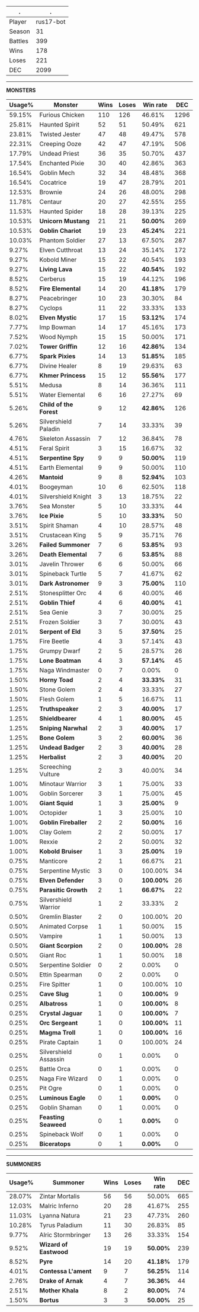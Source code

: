 .|.
|-|-
Player|rus17-bot
Season|31
Battles|399
Wins|178
Loses|221
DEC|2099

---
**MONSTERS**

Usage%|Monster|Wins|Loses|Win rate|DEC|
-|-|-|-|-|-|
59.15%|Furious Chicken|110|126|46.61%|1296|
25.81%|Haunted Spirit|52|51|50.49%|621|
23.81%|Twisted Jester|47|48|49.47%|578|
22.31%|Creeping Ooze|42|47|47.19%|506|
17.79%|Undead Priest|36|35|50.70%|437|
17.54%|Enchanted Pixie|30|40|42.86%|363|
16.54%|Goblin Mech|32|34|48.48%|368|
16.54%|Cocatrice|19|47|28.79%|201|
12.53%|Brownie|24|26|48.00%|298|
11.78%|Centaur|20|27|42.55%|255|
11.53%|Haunted Spider|18|28|39.13%|225|
10.53%|**Unicorn Mustang**|21|21|**50.00%**|269|
10.53%|**Goblin Chariot**|19|23|**45.24%**|221|
10.03%|Phantom Soldier|27|13|67.50%|287|
9.27%|Elven Cutthroat|13|24|35.14%|172|
9.27%|Kobold Miner|15|22|40.54%|193|
9.27%|**Living Lava**|15|22|**40.54%**|192|
8.52%|Cerberus|15|19|44.12%|196|
8.52%|**Fire Elemental**|14|20|**41.18%**|179|
8.27%|Peacebringer|10|23|30.30%|84|
8.27%|Cyclops|11|22|33.33%|133|
8.02%|**Elven Mystic**|17|15|**53.12%**|174|
7.77%|Imp Bowman|14|17|45.16%|173|
7.52%|Wood Nymph|15|15|50.00%|171|
7.02%|**Tower Griffin**|12|16|**42.86%**|134|
6.77%|**Spark Pixies**|14|13|**51.85%**|185|
6.77%|Divine Healer|8|19|29.63%|63|
6.77%|**Khmer Princess**|15|12|**55.56%**|177|
5.51%|Medusa|8|14|36.36%|111|
5.51%|Water Elemental|6|16|27.27%|69|
5.26%|**Child of the Forest**|9|12|**42.86%**|126|
5.26%|Silvershield Paladin|7|14|33.33%|39|
4.76%|Skeleton Assassin|7|12|36.84%|78|
4.51%|Feral Spirit|3|15|16.67%|32|
4.51%|**Serpentine Spy**|9|9|**50.00%**|119|
4.51%|Earth Elemental|9|9|50.00%|110|
4.26%|**Mantoid**|9|8|**52.94%**|103|
4.01%|Boogeyman|10|6|62.50%|118|
4.01%|Silvershield Knight|3|13|18.75%|22|
3.76%|Sea Monster|5|10|33.33%|44|
3.76%|**Ice Pixie**|5|10|**33.33%**|50|
3.51%|Spirit Shaman|4|10|28.57%|48|
3.51%|Crustacean King|5|9|35.71%|76|
3.26%|**Failed Summoner**|7|6|**53.85%**|93|
3.26%|**Death Elemental**|7|6|**53.85%**|88|
3.01%|Javelin Thrower|6|6|50.00%|66|
3.01%|Spineback Turtle|5|7|41.67%|62|
3.01%|**Dark Astronomer**|9|3|**75.00%**|110|
2.51%|Stonesplitter Orc|4|6|40.00%|46|
2.51%|**Goblin Thief**|4|6|**40.00%**|41|
2.51%|Sea Genie|3|7|30.00%|25|
2.51%|Frozen Soldier|3|7|30.00%|43|
2.01%|**Serpent of Eld**|3|5|**37.50%**|25|
1.75%|Fire Beetle|4|3|57.14%|43|
1.75%|Grumpy Dwarf|2|5|28.57%|26|
1.75%|**Lone Boatman**|4|3|**57.14%**|45|
1.75%|Naga Windmaster|0|7|0.00%|0|
1.50%|**Horny Toad**|2|4|**33.33%**|31|
1.50%|Stone Golem|2|4|33.33%|27|
1.50%|Flesh Golem|1|5|16.67%|11|
1.25%|**Truthspeaker**|2|3|**40.00%**|17|
1.25%|**Shieldbearer**|4|1|**80.00%**|45|
1.25%|**Sniping Narwhal**|2|3|**40.00%**|17|
1.25%|**Bone Golem**|3|2|**60.00%**|36|
1.25%|**Undead Badger**|2|3|**40.00%**|28|
1.25%|**Herbalist**|2|3|**40.00%**|20|
1.25%|Screeching Vulture|2|3|40.00%|34|
1.00%|Minotaur Warrior|3|1|75.00%|33|
1.00%|Goblin Sorcerer|3|1|75.00%|45|
1.00%|**Giant Squid**|1|3|**25.00%**|9|
1.00%|Octopider|1|3|25.00%|10|
1.00%|**Goblin Fireballer**|2|2|**50.00%**|16|
1.00%|Clay Golem|2|2|50.00%|17|
1.00%|Rexxie|2|2|50.00%|32|
1.00%|**Kobold Bruiser**|1|3|**25.00%**|19|
0.75%|Manticore|2|1|66.67%|21|
0.75%|Serpentine Mystic|3|0|100.00%|34|
0.75%|**Elven Defender**|3|0|**100.00%**|26|
0.75%|**Parasitic Growth**|2|1|**66.67%**|22|
0.75%|Silvershield Warrior|1|2|33.33%|2|
0.50%|Gremlin Blaster|2|0|100.00%|20|
0.50%|Animated Corpse|1|1|50.00%|15|
0.50%|Vampire|1|1|50.00%|13|
0.50%|**Giant Scorpion**|2|0|**100.00%**|28|
0.50%|Giant Roc|1|1|50.00%|18|
0.50%|Serpentine Soldier|0|2|0.00%|0|
0.50%|Ettin Spearman|0|2|0.00%|0|
0.25%|Fire Spitter|1|0|100.00%|10|
0.25%|**Cave Slug**|1|0|**100.00%**|9|
0.25%|**Albatross**|1|0|**100.00%**|8|
0.25%|**Crystal Jaguar**|1|0|**100.00%**|7|
0.25%|**Orc Sergeant**|1|0|**100.00%**|11|
0.25%|**Magma Troll**|1|0|**100.00%**|16|
0.25%|Pirate Captain|1|0|100.00%|24|
0.25%|Silvershield Assassin|0|1|0.00%|0|
0.25%|Battle Orca|0|1|0.00%|0|
0.25%|Naga Fire Wizard|0|1|0.00%|0|
0.25%|Pit Ogre|0|1|0.00%|0|
0.25%|**Luminous Eagle**|0|1|**0.00%**|0|
0.25%|Goblin Shaman|0|1|0.00%|0|
0.25%|**Feasting Seaweed**|0|1|**0.00%**|0|
0.25%|Spineback Wolf|0|1|0.00%|0|
0.25%|**Biceratops**|0|1|**0.00%**|0|

---
**SUMMONERS**

Usage%|Summoner|Wins|Loses|Win rate|DEC|
-|-|-|-|-|-|
28.07%|Zintar Mortalis|56|56|50.00%|665|
12.03%|Malric Inferno|20|28|41.67%|255|
11.03%|Lyanna Natura|21|23|47.73%|260|
10.28%|Tyrus Paladium|11|30|26.83%|85|
9.77%|Alric Stormbringer|13|26|33.33%|154|
9.52%|**Wizard of Eastwood**|19|19|**50.00%**|239|
8.52%|**Pyre**|14|20|**41.18%**|179|
4.01%|**Contessa L'ament**|9|7|**56.25%**|114|
2.76%|**Drake of Arnak**|4|7|**36.36%**|44|
2.51%|**Mother Khala**|8|2|**80.00%**|74|
1.50%|**Bortus**|3|3|**50.00%**|25|

